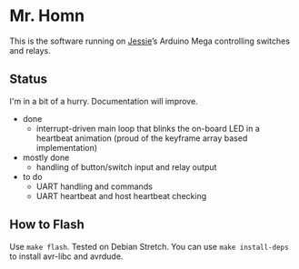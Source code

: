 # Mr. Homn

This is the software running on [Jessie](https://github.com/scy/jessie)’s Arduino Mega controlling switches and relays.

## Status

I'm in a bit of a hurry. Documentation will improve.

* done
  * interrupt-driven main loop that blinks the on-board LED in a heartbeat animation (proud of the keyframe array based implementation)
* mostly done
  * handling of button/switch input and relay output
* to do
  * UART handling and commands
  * UART heartbeat and host heartbeat checking

## How to Flash

Use `make flash`. 
Tested on Debian Stretch. 
You can use `make install-deps` to install avr-libc and avrdude.
